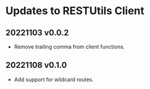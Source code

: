 # Updates to RESTUtils Client

## 20221103 v0.0.2

* Remove trailing comma from client functions.

## 20221108 v0.1.0

* Add support for wildcard routes.
